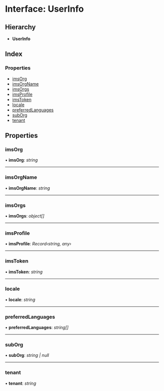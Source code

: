 # Interface: UserInfo

## Hierarchy

* **UserInfo**

## Index

### Properties

* [imsOrg](user.userinfo.md#imsorg)
* [imsOrgName](user.userinfo.md#imsorgname)
* [imsOrgs](user.userinfo.md#imsorgs)
* [imsProfile](user.userinfo.md#imsprofile)
* [imsToken](user.userinfo.md#imstoken)
* [locale](user.userinfo.md#locale)
* [preferredLanguages](user.userinfo.md#preferredlanguages)
* [subOrg](user.userinfo.md#suborg)
* [tenant](user.userinfo.md#tenant)

## Properties

###  imsOrg

• **imsOrg**: *string*

___

###  imsOrgName

• **imsOrgName**: *string*

___

###  imsOrgs

• **imsOrgs**: *object[]*

___

###  imsProfile

• **imsProfile**: *Record‹string, any›*

___

###  imsToken

• **imsToken**: *string*

___

###  locale

• **locale**: *string*

___

###  preferredLanguages

• **preferredLanguages**: *string[]*

___

###  subOrg

• **subOrg**: *string | null*

___

###  tenant

• **tenant**: *string*
